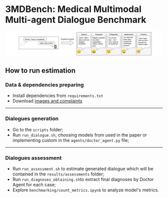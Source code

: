 # 3MDBench: Medical Multimodal Multi-agent Dialogue Benchmark

![Preview](3mdbench.jpg)

## How to run estimation

### Data & dependencies preparing

* Install dependencies from ```requirements.txt```
* Download [images and complaints](https://drive.google.com/drive/folders/10j3bgase36w_IcEjGDgaErYFzVHiCjWZ?usp=sharing)

---
### Dialogues generation

* Go to the ```scripts``` folder;
* Run ```run_dialogue.sh```, choosing models from used in the paper or implementing custom in the ```agents/doctor_agent.py``` file;

---
### Dialogues assessment

* Run ```run_assessment.sh``` to estimate generated dialogue which will be contained in the ```results/assessments``` folder;
* Run ```run_diagnoses_obtaining.sh```to extract final diagnoses by Doctor Agent for each case;
* Explore ```benchmarking/count_metrics.ipynb``` to analyze model's metrics.
